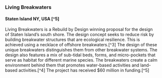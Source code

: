 ### Living Breakwaters
#### Staten Island NY, USA [^5]

Living Breakwaters is a Rebuild by Design winning proposal for the design of Staten Island’s south shore. The design concept seeks to reduce risk by building breakwater structures that are ecological resilience. This is achieved using a necklace of offshore breakwaters.[^3] The design of these unique breakwaters distinguishes them from other breakwater systems. The design also features a mix of sub-tidal beds, forms, and micro-pockets that serve as habitat for different marine species. The breakwaters create a calm environment behind them that promotes water-based activities and land-based activities.[^4] The project has received $60 million in funding.[^5]
